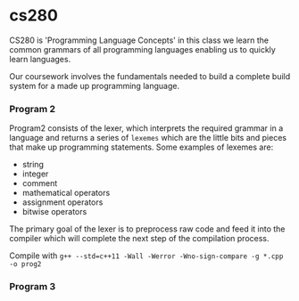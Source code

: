 # cs280
CS280 is 'Programming Language Concepts' in this class we learn the common grammars of all programming languages enabling us to quickly learn languages.

Our coursework involves the fundamentals needed to build a complete build system for a made up programming language.

### Program 2

Program2 consists of the lexer, which interprets the required grammar in a language and returns a series of `lexemes` which are the little bits and pieces that make up programming statements. Some examples of lexemes are:
 * string
 * integer
 * comment
 * mathematical operators
 * assignment operators
 * bitwise operators
 
The primary goal of the lexer is to preprocess raw code and feed it into the compiler which will complete the next step of the compilation process.

Compile with `g++ --std=c++11 -Wall -Werror -Wno-sign-compare -g *.cpp -o prog2`

### Program 3

